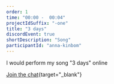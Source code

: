 ```yaml
---
order: 1
time: "00:00 -  00:04"
projectIdSuffix: "-one"
title: "3 days"
discordEvent: true
shortDescription: "Song"
participantId: "anna-kinbom"
---
```


I would perform my song "3 days" online

[Join the chat](https://discord.gg/BvhDNry){target="_blank"}
